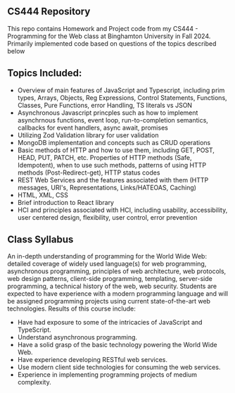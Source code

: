 ## CS444 Repository
This repo contains Homework and Project code from my CS444 - Programming for the Web class at Binghamton University in Fall 2024. Primarily implemented code based on questions of the topics described below
## Topics Included:
* Overview of main features of JavaScript and Typescript, including prim types, Arrays, Objects, Reg Expressions, Control Statements, Functions, Classes, Pure Functions, error Handling, TS literals vs JSON
* Asynchronous Javascript princples such as how to implement asynchrnous functions, event loop, run-to-completion semantics, callbacks for event handlers, async await, promises
* Utilizing Zod Validation library for user validation
* MongoDB implementation and concepts such as CRUD operations
* Basic methods of HTTP and how to use them, including GET, POST, HEAD, PUT, PATCH, etc. Properties of HTTP methods (Safe, Idempotent), when to use such methods, patterns of using HTTP methods (Post-Redirect-get), HTTP status codes
* REST Web Services and the features associated with them (HTTP messages, URI's, Representations, Links/HATEOAS, Caching)
* HTML, XML, CSS
* Brief introduction to React library
* HCI and principles associated with HCI, including usability, accessibility, user centered design, flexibility, user control, error prevention

## Class Syllabus

An in-depth understanding of programming for the World Wide Web: detailed coverage of
widely used language(s) for web programming, asynchronous programming, principles of web architecture, web
protocols, web design patterns, client-side programming, templating, server-side programming, a technical history
of the web, web security. Students are expected to have experience with a modern programming language and will be
assigned programming projects using current state-of-the-art web technologies. Results of this course include: 
* Have had exposure to some of the intricacies of JavaScript and TypeScript.
* Understand asynchronous programming.
* Have a solid grasp of the basic technology powering the World Wide Web.
* Have experience developing RESTful web services.
* Use modern client side technologies for consuming the web services.
* Experience in implementing programming projects of medium complexity.
